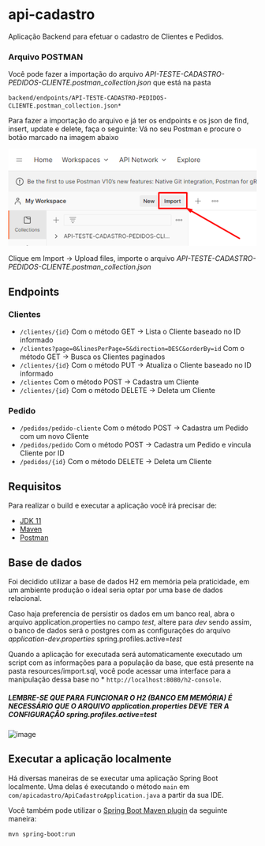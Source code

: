 # api-cadastro

Aplicação Backend para efetuar o cadastro de Clientes e Pedidos.
### Arquivo POSTMAN
Você pode fazer a importação do arquivo *API-TESTE-CADASTRO-PEDIDOS-CLIENTE.postman_collection.json* que está na pasta
```shell
backend/endpoints/API-TESTE-CADASTRO-PEDIDOS-CLIENTE.postman_collection.json*
```
Para fazer a importação do arquivo e já ter os endpoints e os json de find, insert, update e delete, faça o seguinte:
Vá no seu Postman e procure o botão marcado na imagem abaixo

![img.png](img.png)

Clique em Import -> Upload files, importe o arquivo *API-TESTE-CADASTRO-PEDIDOS-CLIENTE.postman_collection.json*

## Endpoints
### Clientes
* `/clientes/{id}` Com o método GET -> Lista o Cliente baseado no ID informado
* `/clientes?page=0&linesPerPage=5&direction=DESC&orderBy=id` Com o método GET -> Busca os Clientes paginados
* `/clientes/{id}` Com o método PUT -> Atualiza o Cliente baseado no ID informado
* `/clientes` Com o método POST -> Cadastra um Cliente
* `/clientes/{id}` Com o método DELETE -> Deleta um Cliente

### Pedido
* `/pedidos/pedido-cliente` Com o método POST -> Cadastra um Pedido com um novo Cliente
* `/pedidos/pedido` Com o método POST -> Cadastra um Pedido e vincula Cliente por ID
* `/pedidos/{id}` Com o método DELETE -> Deleta um Cliente

## Requisitos

Para realizar o build e executar a aplicação você irá precisar de:

- [JDK 11](https://www.oracle.com/java/technologies/javase/jdk11-archive-downloads.html)
- [Maven](https://maven.apache.org)
- [Postman](https://www.postman.com/downloads/)

## Base de dados

Foi decidido utilizar a base de dados H2 em memória pela praticidade, em um ambiente produção o ideal seria optar por uma base de dados relacional.

Caso haja preferencia de persistir os dados em um banco real, abra o arquivo application.properties no campo *test*, altere para *dev* sendo assim, 
o banco de dados será o postgres com as configurações do arquivo *application-dev.properties*
spring.profiles.active=*test*

Quando a aplicação for executada será automaticamente executado um script com as informações para a população da base, que está presente na pasta resources/import.sql, 
você pode acessar uma interface para a manipulação dessa base no * `http://localhost:8080/h2-console`.
##### LEMBRE-SE QUE PARA FUNCIONAR O H2 (BANCO EM MEMÓRIA) É NECESSÁRIO QUE O ARQUIVO application.properties DEVE TER A CONFIGURAÇÃO spring.profiles.active=test
![image](https://user-images.githubusercontent.com/19320921/122404813-eb31a080-cf55-11eb-820e-7632c564e5e9.png)

## Executar a aplicação localmente

Há diversas maneiras de se executar uma aplicação Spring Boot localmente. Uma delas é executando o método `main` em `com/apicadastro/ApiCadastroApplication.java` a partir da sua IDE.

Você também pode utilizar o [Spring Boot Maven plugin](https://docs.spring.io/spring-boot/docs/current/reference/html/build-tool-plugins-maven-plugin.html) da seguinte maneira:

```shell
mvn spring-boot:run
```
